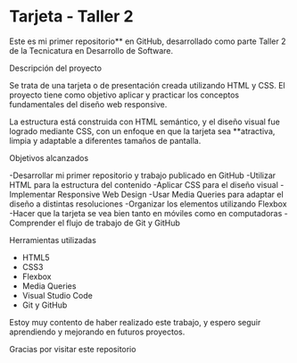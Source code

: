 # Tarjeta  - Taller 2

Este es mi primer repositorio** en GitHub, desarrollado como parte  Taller 2 de la Tecnicatura en Desarrollo de Software.

Descripción del proyecto

Se trata de una tarjeta  o de presentación creada utilizando HTML y CSS. El proyecto tiene como objetivo aplicar y practicar los conceptos fundamentales del diseño web responsive.

La estructura está construida con HTML semántico, y el diseño visual fue logrado mediante CSS, con un enfoque en que la tarjeta sea **atractiva, limpia y adaptable a diferentes tamaños de pantalla.

 Objetivos alcanzados

-Desarrollar mi primer repositorio y trabajo publicado en GitHub
-Utilizar HTML para la estructura del contenido
-Aplicar CSS para el diseño visual
-Implementar Responsive Web Design
-Usar Media Queries para adaptar el diseño a distintas resoluciones
-Organizar los elementos utilizando Flexbox
-Hacer que la tarjeta se vea bien tanto en móviles como en computadoras
-Comprender el flujo de trabajo de Git y GitHub

Herramientas utilizadas

- HTML5
- CSS3
- Flexbox
- Media Queries
- Visual Studio Code
- Git y GitHub

Estoy muy contento de haber realizado este trabajo, y espero seguir aprendiendo y mejorando en futuros proyectos.

Gracias por visitar este repositorio 
